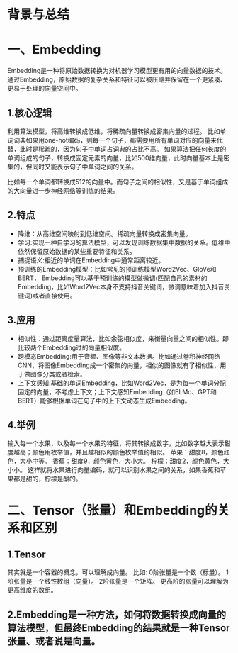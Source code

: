 # 背景与总结


# 一、Embedding
Embedding是一种将原始数据转换为对机器学习模型更有用的向量数据的技术。通过Embedding，原始数据的复杂关系和特征可以被压缩并保留在一个更紧凑、更易于处理的向量空间中。
## 1.核心逻辑
利用算法模型，将高维转换成低维，将稀疏向量转换成密集向量的过程。
比如单词词典如果用one-hot编码，则每一个句子，都需要用所有单词对应的向量来代替，此时是稀疏的，因为句子中单词占词典的占比不高。
如果算法把任何长度的单词组成的句子，转换成固定元素的向量，比如500维向量，此时向量基本上是密集的，但同时又能表示句子中单词之间的关系。

比如每一个单词都转换成512的向量中。而句子之间的相似性，又是基于单词组成的大向量进一步神经网络等训练的结果。

## 2.特点
* 降维：从高维空间映射到低维空间。稀疏向量转换成密集向量。
* 学习:实现一种自学习的算法模型，可以发现训练数据集中数据的关系。低维中依然保留原始数据的某些重要特征和关系。
* 捕捉语义:相近的单词在Embedding中通常距离较近。
* 预训练的Embedding模型：比如常见的预训练模型Word2Vec、GloVe和BERT，
Embedding可以基于预训练的模型做微调(匹配自己的素材的Embedding，比如Word2Vec本身不支持抖音关键词，微调意味着加入抖音关键词)或者直接使用。

## 3.应用
* 相似性：通过距离度量算法，比如余弦相似度，来衡量向量之间的相似性。即比较两个Embedding过的向量相似度。
* 跨模态Embedding:用于音频、图像等非文本数据。比如通过卷积神经网络CNN，将图像Embedding成一个密集的向量，相似的图像就有了相似性，用于做图像分类或者检索。
* 上下文感知:基础的单词Embedding，比如Word2Vec，是为每一个单词分配固定的向量，不考虑上下文；上下文感知Embedding（如ELMo、GPT和BERT）能够根据单词在句子中的上下文动态生成Embedding。

## 4.举例
输入每一个水果，以及每一个水果的特征，将其转换成数字，比如数字越大表示甜度越高；颜色用枚举值，并且越相似的颜色枚举值约相似。
苹果：甜度8，颜色红色，大小中等。
香蕉：甜度9，颜色黄色，大小大。
柠檬：甜度2，颜色黄色，大小小。
这样就将水果进行向量编码，就可以识别水果之间的关系，如果香蕉和苹果都是甜的，柠檬是酸的。


# 二、Tensor（张量）和Embedding的关系和区别
## 1.Tensor
其实就是一个容器的概念，可以理解成向量。
比如:
0阶张量是一个数（标量）。
1阶张量是一个线性数组（向量）。
2阶张量是一个矩阵。
更高阶的张量可以理解为更高维度的数组。
## 2.Embedding是一种方法，如何将数据转换成向量的算法模型，但最终Embedding的结果就是一种Tensor张量、或者说是向量。
